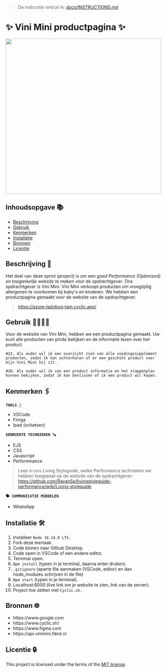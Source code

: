 >  De instructie vind je in: [docs/INSTRUCTIONS.md](docs/INSTRUCTIONS.md)

# ✨ Vini Mini productpagina ✨

<img width="500" alt="" src="https://github.com/Nazneen05x/performance-matters-optimized-website/assets/112861261/b26ca1e4-2c2e-4de9-83d8-92e1b16cc52b">


## Inhoudsopgave 📚

  * [Beschrijving](#beschrijving)
  * [Gebruik](#gebruik)
  * [Kenmerken](#kenmerken)
  * [Installatie](#installatie)
  * [Bronnen](#bronnen)
  * [Licentie](#licentie)

## Beschrijving 📃
Het doel van deze sprint (project) is om een <i>goed Performance (Optimized) en toegankelijk website te maken voor de opdrachtgever.</i> Ons opdrachtgever is Vini Mini. Vini Mini verkoopt producten om vroegtijdig allergenen te voorkomen bij baby's en kinderen. We hebben een productpagina gemaakt voor de website van de opdrachtgever.
> https://azure-ladybug-tam.cyclic.app/

## Gebruik 👨‍👩‍👧‍👦
Voor de website van Vini Mini, hebben we een productpagina gemaakt. Uw kunt alle producten van pinda bekijken en de informatie lezen over het product.

`#23. Als ouder wil ik een overzicht zien van alle voedingssupplement producten, zodat ik kan achterhalen of er een geschikt product voor mijn Vini Mini bij zit.`

`#20. Als ouder wil ik van een product informatie en het stappenplan kunnen bekijken, zodat ik kan beslissen of ik een product wil kopen.`


## Kenmerken 🖇️
<strong>`TOOLS 🧰`</strong>
<ul>
<li>VSCode</li>
<li>Fimga</li>
<li>Ipad (schetsen)</li>
</ul>

<strong>`GEBRUIKTE TECHNIEKEN 🪚`</strong>
<ul>
<li>EJS</li>
<li>CSS</li>
<li>Javascript</li>
<li>Performnance</li>
</ul>

> Lees in ons Living Styleguide, welke Performance technieken we hebben toegepast op de website van de opdrachtgever: https://github.com/RayanSp/livingstyleguide-performance/wiki/Living-styleguide

<strong>`🗣️ COMMUNICATIE MIDDELEN`</strong>
<ul>
<li>WhatsApp</li>
</ul>


## Installatie 🛠️
1. Installeer `Node 18.14.0 LTS.`
2. Fork deze leertaak.
3. Code klonen naar Github Desktop.
4. Code open in VSCode of een andere editor.
5. Terminal open.
6. `Npm install` (typen in je terminal, daarna enter druken).
7. `.gitignore` (aparte file aanmaken (VSCode, editor) en dan node_modules schrijven in de file)
8. `Npm start` (typen in je terminal).
9. Localhost:8000 (live link om je website te zien, link van de server).
10. Project live zetten met `Cyclic.sh.`


## Bronnen 🌐

<ul>
<li>https://www.google.com</li>
<li>https://www.cyclic.sh/</li>
<li>https://www.figma.com</li>
<li>https://api.vinimini.fdnd.nl</li>
</ul>

## Licentie 🔒

This project is licensed under the terms of the [MIT license](./LICENSE).
